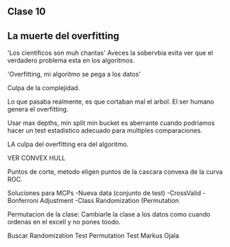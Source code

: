 ## Clase 10

## La muerte del overfitting

'Los cientificos son muh chantas' Aveces la sobervbia evita ver que el verdadero problema esta en los algoritmos.

'Overfitting, mi algoritmo se pega a los datos'

Culpa de la complejidad.

Lo que pasaba realmente, es que cortaban mal el arbol. El ser humano genera el overfitting.


Usar max depths, min split min bucket es aberrante cuando podriamos hacer un test estadistico adecuado para multiples comparaciones.

LA culpa del overfitting era del algoritmo.


VER CONVEX HULL

Puntos de corte, metodo eligen puntos de la cascara convexa de la curva ROC.



Soluciones para MCPs
-Nueva data (conjunto de test)
-CrossValid
-Bonferroni Adjustment
-Class Randomization (Permutation

Permutacion de la clase:
Cambiarle la clase a los datos como cuando ordenas en el excell y no pones toodo.

Buscar Randomization Test
Permutation Test
Markus Ojala